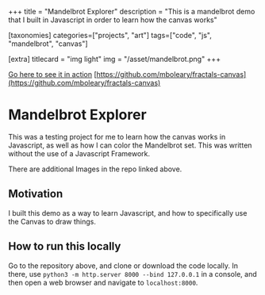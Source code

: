 +++
title = "Mandelbrot Explorer"
description = "This is a mandelbrot demo that I built in Javascript in order to learn how the canvas works"

[taxonomies]
categories=["projects", "art"]
tags=["code", "js", "mandelbrot", "canvas"]

[extra]
titlecard = "img light"
img = "/asset/mandelbrot.png"
+++

[Go here to see it in action](/extern/fractals-canvas)
[https://github.com/mboleary/fractals-canvas](https://github.com/mboleary/fractals-canvas)


# Mandelbrot Explorer

This was a testing project for me to learn how the canvas works in Javascript, as well as how I can color the Mandelbrot set. This was written without the use of a Javascript Framework.

There are additional Images in the repo linked above.

## Motivation

I built this demo as a way to learn Javascript, and how to specifically use the Canvas to draw things.

## How to run this locally

Go to the repository above, and clone or download the code locally. In there, use `python3 -m http.server 8000 --bind 127.0.0.1` in a console, and then open a web browser and navigate to `localhost:8000`.
